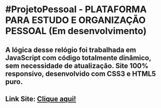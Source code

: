 # #ProjetoPessoal - PLATAFORMA PARA ESTUDO E ORGANIZAÇÃO PESSOAL (Em desenvolvimento)

## A lógica desse relógio foi trabalhada em JavaScript com código totalmente dinâmico, sem necessidade de atualização. Site 100% responsivo, desenvolvido com CSS3 e HTML5 puro. 
## Link Site: <a href="https://guibublitz.github.io/ContagemRegressivaFimDoAno/" target="_blank">Clique aqui!</a>


